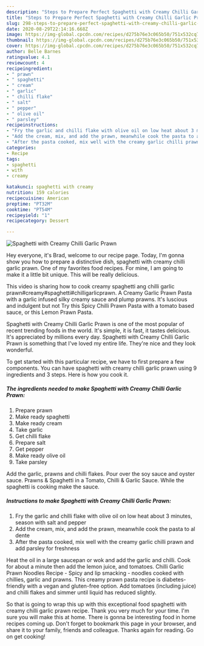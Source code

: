 ```yaml
---
description: "Steps to Prepare Perfect Spaghetti with Creamy Chilli Garlic Prawn"
title: "Steps to Prepare Perfect Spaghetti with Creamy Chilli Garlic Prawn"
slug: 298-steps-to-prepare-perfect-spaghetti-with-creamy-chilli-garlic-prawn
date: 2020-08-29T22:14:16.668Z
image: https://img-global.cpcdn.com/recipes/d275b76e3c065b50/751x532cq70/spaghetti-with-creamy-chilli-garlic-prawn-recipe-main-photo.jpg
thumbnail: https://img-global.cpcdn.com/recipes/d275b76e3c065b50/751x532cq70/spaghetti-with-creamy-chilli-garlic-prawn-recipe-main-photo.jpg
cover: https://img-global.cpcdn.com/recipes/d275b76e3c065b50/751x532cq70/spaghetti-with-creamy-chilli-garlic-prawn-recipe-main-photo.jpg
author: Belle Barnes
ratingvalue: 4.1
reviewcount: 4
recipeingredient:
- " prawn"
- " spaghetti"
- " cream"
- " garlic"
- " chilli flake"
- " salt"
- " pepper"
- " olive oil"
- " parsley"
recipeinstructions:
- "Fry the garlic and chilli flake with olive oil on low heat about 3 minutes, season with salt and pepper"
- "Add the cream, mix, and add the prawn, meanwhile cook the pasta to al dente"
- "After the pasta cooked, mix well with the creamy garlic chilli prawn and add parsley for freshness"
categories:
- Recipe
tags:
- spaghetti
- with
- creamy

katakunci: spaghetti with creamy 
nutrition: 159 calories
recipecuisine: American
preptime: "PT32M"
cooktime: "PT54M"
recipeyield: "1"
recipecategory: Dessert

---
```



![Spaghetti with Creamy Chilli Garlic Prawn](https://img-global.cpcdn.com/recipes/d275b76e3c065b50/751x532cq70/spaghetti-with-creamy-chilli-garlic-prawn-recipe-main-photo.jpg)

Hey everyone, it's Brad, welcome to our recipe page. Today, I'm gonna show you how to prepare a distinctive dish, spaghetti with creamy chilli garlic prawn. One of my favorites food recipes. For mine, I am going to make it a little bit unique. This will be really delicious.

This video is sharing how to cook creamy spaghetti ang chilli garlic prawn#creamy#spaghetti#chilligarlicprawn. A Creamy Garlic Prawn Pasta with a garlic infused silky creamy sauce and plump prawns. It&#39;s luscious and indulgent but not Try this Spicy Chilli Prawn Pasta with a tomato based sauce, or this Lemon Prawn Pasta.

Spaghetti with Creamy Chilli Garlic Prawn is one of the most popular of recent trending foods in the world. It's simple, it is fast, it tastes delicious. It's appreciated by millions every day. Spaghetti with Creamy Chilli Garlic Prawn is something that I've loved my entire life. They're nice and they look wonderful.


To get started with this particular recipe, we have to first prepare a few components. You can have spaghetti with creamy chilli garlic prawn using 9 ingredients and 3 steps. Here is how you cook it.

<!--inarticleads1-->

##### The ingredients needed to make Spaghetti with Creamy Chilli Garlic Prawn:

1. Prepare  prawn
1. Make ready  spaghetti
1. Make ready  cream
1. Take  garlic
1. Get  chilli flake
1. Prepare  salt
1. Get  pepper
1. Make ready  olive oil
1. Take  parsley


Add the garlic, prawns and chilli flakes. Pour over the soy sauce and oyster sauce. Prawns &amp; Spaghetti in a Tomato, Chilli &amp; Garlic Sauce. While the spaghetti is cooking make the sauce. 

<!--inarticleads2-->

##### Instructions to make Spaghetti with Creamy Chilli Garlic Prawn:

1. Fry the garlic and chilli flake with olive oil on low heat about 3 minutes, season with salt and pepper
1. Add the cream, mix, and add the prawn, meanwhile cook the pasta to al dente
1. After the pasta cooked, mix well with the creamy garlic chilli prawn and add parsley for freshness


Heat the oil in a large saucepan or wok and add the garlic and chilli. Cook for about a minute then add the lemon juice, and tomatoes. Chilli Garlic Prawn Noodles Recipe - Spicy and lip smacking - noodles cooked with chillies, garlic and prawns. This creamy prawn pasta recipe is diabetes-friendly with a vegan and gluten-free option. Add tomatoes (including juice) and chilli flakes and simmer until liquid has reduced slightly. 

So that is going to wrap this up with this exceptional food spaghetti with creamy chilli garlic prawn recipe. Thank you very much for your time. I'm sure you will make this at home. There is gonna be interesting food in home recipes coming up. Don't forget to bookmark this page in your browser, and share it to your family, friends and colleague. Thanks again for reading. Go on get cooking!
